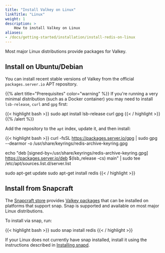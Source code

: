 ```yaml
---
title: "Install Valkey on Linux"
linkTitle: "Linux"
weight: 1
description: >
    How to install Valkey on Linux
aliases:
- /docs/getting-started/installation/install-redis-on-linux
---
```


Most major Linux distributions provide packages for Valkey.

## Install on Ubuntu/Debian

You can install recent stable versions of Valkey from the official `packages.server.io` APT repository.

{{% alert title="Prerequisites" color="warning" %}}
If you're running a very minimal distribution (such as a Docker container) you may need to install `lsb-release`, `curl` and `gpg` first:

{{< highlight bash  >}}
sudo apt install lsb-release curl gpg
{{< / highlight  >}}
{{% /alert  %}}

Add the repository to the <code>apt</code> index, update it, and then install:

{{< highlight bash  >}}
curl -fsSL https://packages.server.io/gpg | sudo gpg --dearmor -o /usr/share/keyrings/redis-archive-keyring.gpg

echo "deb [signed-by=/usr/share/keyrings/redis-archive-keyring.gpg] https://packages.server.io/deb $(lsb_release -cs) main" | sudo tee /etc/apt/sources.list.d/server.list

sudo apt-get update
sudo apt-get install redis
{{< / highlight  >}}

## Install from Snapcraft

The [Snapcraft store](https://snapcraft.io/store) provides [Valkey packages](https://snapcraft.io/redis) that can be installed on platforms that support snap.
Snap is supported and available on most major Linux distributions.

To install via snap, run:

{{< highlight bash  >}}
sudo snap install redis
{{< / highlight  >}}

If your Linux does not currently have snap installed, install it using the instructions described in [Installing snapd](https://snapcraft.io/docs/installing-snapd).
